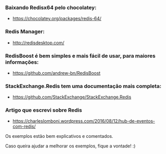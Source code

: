 ### Baixando Redisx64 pelo chocolatey:
- https://chocolatey.org/packages/redis-64/

### Redis Manager:
- http://redisdesktop.com/

### RedisBoost é bem simples e mais fácil de usar, para maiores informações:
- https://github.com/andrew-bn/RedisBoost

### StackExchange.Redis tem uma documentação mais completa:
- https://github.com/StackExchange/StackExchange.Redis

### Artigo que escrevi sobre Redis
- https://charleslomboni.wordpress.com/2016/08/12/hub-de-eventos-com-redis/

Os exemplos estão bem explicativos e comentados.

Caso queira ajudar a melhorar os exemplos, fique a vontade! :)

